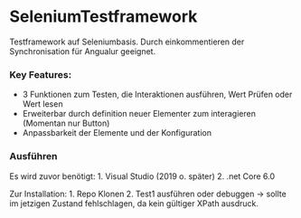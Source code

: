 # SeleniumTestframework

Testframework auf Seleniumbasis. Durch einkommentieren der Synchronisation für Angualur geeignet.

### Key Features: 
  - 3 Funktionen zum Testen, die Interaktionen ausführen, Wert Prüfen oder Wert lesen
  - Erweiterbar durch definition neuer Elementer zum interagieren (Momentan nur Button)
  - Anpassbarkeit der Elemente und der Konfiguration 
  
### Ausführen 

Es wird zuvor benötigt:
    1. Visual Studio (2019 o. später)
    2. .net Core 6.0

Zur Installation: 
    1. Repo Klonen 
    2. Test1 ausführen oder debuggen -> sollte im jetzigen Zustand fehlschlagen, da kein gültiger XPath ausdruck.
